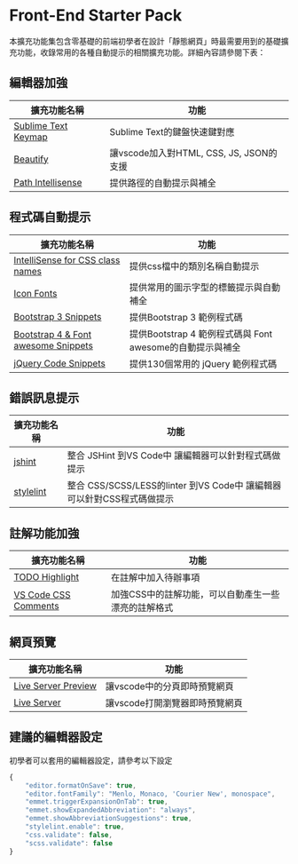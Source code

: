 # Front-End Starter Pack
本擴充功能集包含零基礎的前端初學者在設計「靜態網頁」時最需要用到的基礎擴充功能，收錄常用的各種自動提示的相關擴充功能。詳細內容請參閱下表：



## 編輯器加強
|擴充功能名稱|功能| 
|---|---|
|[Sublime Text Keymap](https://marketplace.visualstudio.com/items?itemName=ms-vscode.sublime-keybindings)|Sublime Text的鍵盤快速鍵對應|
|[Beautify](https://marketplace.visualstudio.com/items?itemName=HookyQR.beautify)|讓vscode加入對HTML, CSS, JS, JSON的支援|
|[Path Intellisense](https://marketplace.visualstudio.com/items?itemName=christian-kohler.path-intellisense)|提供路徑的自動提示與補全|

## 程式碼自動提示
|擴充功能名稱|功能| 
|---|---|
|[IntelliSense for CSS class names](https://marketplace.visualstudio.com/items?itemName=Zignd.html-css-class-completion)|提供css檔中的類別名稱自動提示|
|[Icon Fonts](https://marketplace.visualstudio.com/items?itemName=idleberg.icon-fonts)|提供常用的圖示字型的標籤提示與自動補全|
|[Bootstrap 3 Snippets](https://marketplace.visualstudio.com/items?itemName=wcwhitehead.bootstrap-3-snippets)|提供Bootstrap 3 範例程式碼|
|[Bootstrap 4 & Font awesome Snippets](https://marketplace.visualstudio.com/items?itemName=thekalinga.bootstrap4-vscode)|提供Bootstrap 4 範例程式碼與 Font awesome的自動提示與補全|
|[jQuery Code Snippets](https://marketplace.visualstudio.com/items?itemName=donjayamanne.jquerysnippets)|提供130個常用的 jQuery 範例程式碼|


## 錯誤訊息提示
|擴充功能名稱|功能| 
|---|---|
|[jshint](https://marketplace.visualstudio.com/items?itemName=dbaeumer.jshint)|整合 JSHint 到VS Code中 讓編輯器可以針對程式碼做提示|
|[stylelint](https://marketplace.visualstudio.com/items?itemName=shinnn.stylelint)|整合 CSS/SCSS/LESS的linter 到VS Code中 讓編輯器可以針對CSS程式碼做提示|

## 註解功能加強
|擴充功能名稱|功能| 
|---|---|
|[TODO Highlight](https://marketplace.visualstudio.com/items?itemName=wayou.vscode-todo-highlight)|在註解中加入待辦事項|
|[VS Code CSS Comments](https://marketplace.visualstudio.com/items?itemName=ashhitch.vs-code-css-comments)|加強CSS中的註解功能，可以自動產生一些漂亮的註解格式|


## 網頁預覽
|擴充功能名稱|功能| 
|---|---|
|[Live Server Preview](https://marketplace.visualstudio.com/items?itemName=negokaz.live-server-preview)|讓vscode中的分頁即時預覽網頁|
|[Live Server](https://marketplace.visualstudio.com/items?itemName=ritwickdey.LiveServer)|讓vscode打開瀏覽器即時預覽網頁|


## 建議的編輯器設定
初學者可以套用的編輯器設定，請參考以下設定
```javascript
{
    "editor.formatOnSave": true,
    "editor.fontFamily": "Menlo, Monaco, 'Courier New', monospace",
    "emmet.triggerExpansionOnTab": true,
    "emmet.showExpandedAbbreviation": "always",
    "emmet.showAbbreviationSuggestions": true,
    "stylelint.enable": true,
    "css.validate": false,
    "scss.validate": false
}
```